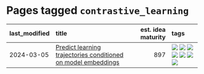 # Pages tagged `contrastive_learning`

|last_modified|title|est. idea maturity|tags
|:---|:---|---:|:---|
|2024-03-05|[Predict learning trajectories conditioned on model embeddings](../learning_traj_cond_pred.md)|897|[![](https://img.shields.io/badge/tag-code_gen-f76896)](../tags/code_gen.md) [![](https://img.shields.io/badge/tag-contrastive_learning-0e5ec)](../tags/contrastive_learning.md) [![](https://img.shields.io/badge/tag-experimental-d5ffe)](../tags/experimental.md) [![](https://img.shields.io/badge/tag-llm-4072a1)](../tags/llm.md) [![](https://img.shields.io/badge/tag-open_ai-36f98)](../tags/open_ai.md) [![](https://img.shields.io/badge/tag-open_source-5e378d)](../tags/open_source.md) [![](https://img.shields.io/badge/tag-public_good-394ee4)](../tags/public_good.md)|